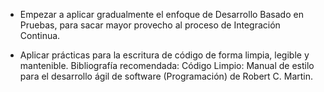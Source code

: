 <h1 class="title" style="display:none">Recomendaciones</h1>

- Empezar a aplicar gradualmente el enfoque de Desarrollo Basado en
Pruebas, para sacar mayor provecho al proceso de Integración Continua.

- Aplicar prácticas para la escritura de código de forma limpia, legible y
mantenible. Bibliografía recomendada: Código Limpio: Manual de estilo para
el desarrollo ágil de software (Programación) de Robert C. Martin.
